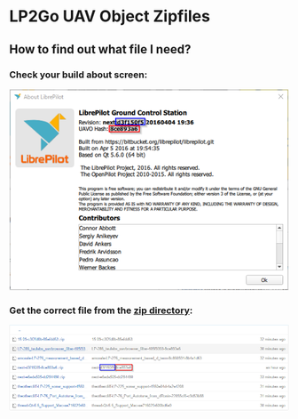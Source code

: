 # LP2Go UAV Object Zipfiles

## How to find out what file I need?
### Check your build about screen:
![About Screen](https://raw.githubusercontent.com/MarcProe/lp2go-uavo/master/wiki/about.png)

### Get the correct file from the [zip directory](https://github.com/MarcProe/lp2go-uavo/tree/master/zip):
![ZIP](https://github.com/MarcProe/lp2go-uavo/blob/master/wiki/file.png)